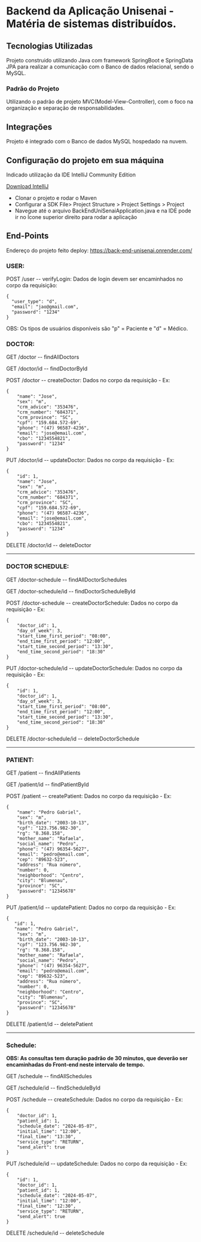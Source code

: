 # Backend da Aplicação Unisenai - Matéria de sistemas distribuídos.

## Tecnologias Utilizadas
Projeto construido utilizando Java com framework SpringBoot e SpringData JPA para realizar a comunicação com o Banco de dados relacional, sendo o MySQL.

### Padrão do Projeto
Utilizando o padrão de projeto MVC(Model-View-Controller), com o foco na organização e separação de responsabilidades.

## Integrações
Projeto é integrado com o Banco de dados MySQL hospedado na nuvem.

## Configuração do projeto em sua máquina

Indicado utilização da IDE IntelliJ Community Edition

<a href="https://www.jetbrains.com/idea/download/?section=windows" target="_blank">Download IntelliJ</a>

* Clonar o projeto e rodar o Maven 
* Configurar a SDK File> Project Structure > Project Settings > Project
* Navegue até o arquivo BackEndUniSenaiApplication.java e na IDE pode ir no Ícone superior direito para rodar a aplicação

## End-Points

Endereço do projeto feito deploy:
https://back-end-unisenai.onrender.com/

### USER:

POST /user -- verifyLogin: Dados de login devem ser encaminhados no corpo da requisição:
``` 
{
  "user_type": "d",
  "email": "jao@gmail.com",
  "password": "1234"
}
```
OBS: Os tipos de usuários disponíveis são "p" = Paciente e "d" = Médico.

### DOCTOR:

GET /doctor -- findAllDoctors

GET /doctor/id -- findDoctorById

POST /doctor -- createDoctor: Dados no corpo da requisição - Ex: 
```
{
    "name": "Jose",
    "sex": "m",
    "crm_advice": "353476",
    "crm_number": "684371",
    "crm_province": "SC",
    "cpf": "159.684.572-69",
    "phone": "(47) 96587-4236",
    "email": "jose@email.com",
    "cbo": "1234554821",
    "password": "1234"
}
```

PUT /doctor/id -- updateDoctor: Dados no corpo da requisição - Ex:
```
{
    "id": 1,
    "name": "Jose",
    "sex": "m",
    "crm_advice": "353476",
    "crm_number": "684371",
    "crm_province": "SC",
    "cpf": "159.684.572-69",
    "phone": "(47) 96587-4236",
    "email": "jose@email.com",
    "cbo": "1234554821",
    "password": "1234"
}
```

DELETE /doctor/id -- deleteDoctor
_________________________________________________________________________________________________

### DOCTOR SCHEDULE:

GET /doctor-schedule -- findAllDoctorSchedules

GET /doctor-schedule/id -- findDoctorScheduleById

POST /doctor-schedule -- createDoctorSchedule: Dados no corpo da requisição - Ex: 
```
{
    "doctor_id": 1,
    "day_of_week": 3,
    "start_time_first_period": "08:00",
    "end_time_first_period": "12:00",
    "start_time_second_period": "13:30",
    "end_time_second_period": "18:30"
}
```

PUT /doctor-schedule/id -- updateDoctorSchedule: Dados no corpo da requisição - Ex:
```
{
    "id": 1,
    "doctor_id": 1,
    "day_of_week": 3,
    "start_time_first_period": "08:00",
    "end_time_first_period": "12:00",
    "start_time_second_period": "13:30",
    "end_time_second_period": "18:30"
}
```

DELETE /doctor-schedule/id -- deleteDoctorSchedule
_________________________________________________________________________________________________


### PATIENT:

GET /patient -- findAllPatients

GET /patient/id -- findPatientById

POST /patient -- createPatient: Dados no corpo da requisição - Ex: 
```
{
    "name": "Pedro Gabriel",
    "sex": "m",
    "birth_date": "2003-10-13",
    "cpf": "123.756.982-30",
    "rg": "8.368.158",
    "mother_name": "Rafaela",
    "social_name": "Pedro",
    "phone": "(47) 96354-5627",
    "email": "pedro@email.com",
    "cep": "89632-523",
    "address": "Rua número",
    "number": 0,
    "neighborhood": "Centro",
    "city": "Blumenau",
    "province": "SC",
    "password": "12345678"
}
```

PUT /patient/id -- updatePatient: Dados no corpo da requisição - Ex:
```
{
   "id": 1,
   "name": "Pedro Gabriel",
    "sex": "m",
    "birth_date": "2003-10-13",
    "cpf": "123.756.982-30",
    "rg": "8.368.158",
    "mother_name": "Rafaela",
    "social_name": "Pedro",
    "phone": "(47) 96354-5627",
    "email": "pedro@email.com",
    "cep": "89632-523",
    "address": "Rua número",
    "number": 0,
    "neighborhood": "Centro",
    "city": "Blumenau",
    "province": "SC",
    "password": "12345678"
}
```

DELETE /patient/id -- deletePatient
_________________________________________________________________________________________________


### Schedule:
<strong>OBS: As consultas tem duração padrão de 30 minutos, que deverão ser encaminhadas do Front-end neste intervalo de tempo.</strong>

GET /schedule -- findAllSchedules

GET /schedule/id -- findScheduleById

POST /schedule -- createSchedule: Dados no corpo da requisição - Ex: 
```
{
    "doctor_id": 1,
    "patient_id": 1,
    "schedule_date": "2024-05-07",
    "initial_time": "12:00",
    "final_time": "13:30",
    "service_type": "RETURN",
    "send_alert": true
}
```

PUT /schedule/id -- updateSchedule: Dados no corpo da requisição - Ex:
```
{
    "id": 1,
    "doctor_id": 1,
    "patient_id": 1,
    "schedule_date": "2024-05-07",
    "initial_time": "12:00",
    "final_time": "12:30",
    "service_type": "RETURN",
    "send_alert": true
}
```

DELETE /schedule/id -- deleteSchedule


